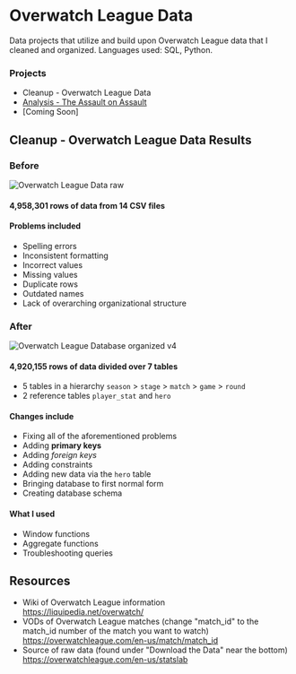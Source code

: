 # Overwatch League Data
Data projects that utilize and build upon Overwatch League data that I cleaned and organized. Languages used: SQL, Python.

### Projects
- Cleanup - Overwatch League Data
- [Analysis - The Assault on Assault](https://nbviewer.org/github/maxtoll/Overwatch-League-Data/blob/main/Analysis%20-%20The%20Assault%20on%20Assault.ipynb)
- [Coming Soon]

## Cleanup - Overwatch League Data Results
### Before
![Overwatch League Data raw](https://user-images.githubusercontent.com/97869630/152226888-bdc4aa8b-30c1-4126-bbae-a083f2b9c8ba.PNG)

#### 4,958,301 rows of data from 14 CSV files<br>
#### Problems included
- Spelling errors
- Inconsistent formatting
- Incorrect values
- Missing values
- Duplicate rows
- Outdated names
- Lack of overarching organizational structure

### After
![Overwatch League Database organized v4](https://user-images.githubusercontent.com/97869630/154815413-24f2b310-a25f-4fd7-beed-77aee0237a48.PNG)

#### 4,920,155 rows of data divided over 7 tables<br>
- 5 tables in a hierarchy `season` > `stage` > `match` > `game` > `round`<br>
- 2 reference tables `player_stat` and `hero`
  
#### Changes include
- Fixing all of the aforementioned problems
- Adding **primary keys**
- Adding *foreign keys*
- Adding constraints
- Adding new data via the `hero` table
- Bringing database to first normal form
- Creating database schema

#### What I used
- Window functions
- Aggregate functions
- Troubleshooting queries

## Resources
- Wiki of Overwatch League information <br>    https://liquipedia.net/overwatch/
- VODs of Overwatch League matches (change "match_id" to the match_id number of the match you want to watch) <br>    https://overwatchleague.com/en-us/match/match_id
- Source of raw data (found under "Download the Data" near the bottom) <br>    https://overwatchleague.com/en-us/statslab
